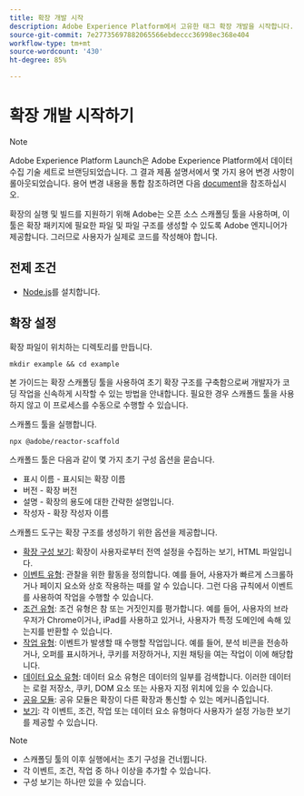 ```yaml
---
title: 확장 개발 시작
description: Adobe Experience Platform에서 고유한 태그 확장 개발을 시작합니다.
source-git-commit: 7e27735697882065566ebdeccc36998ec368e404
workflow-type: tm+mt
source-wordcount: '430'
ht-degree: 85%

---
```


# 확장 개발 시작하기

>[!NOTE]
>
>Adobe Experience Platform Launch은 Adobe Experience Platform에서 데이터 수집 기술 세트로 브랜딩되었습니다. 그 결과 제품 설명서에서 몇 가지 용어 변경 사항이 롤아웃되었습니다. 용어 변경 내용을 통합 참조하려면 다음 [document](../term-updates.md)을 참조하십시오.

확장의 실행 및 빌드를 지원하기 위해 Adobe는 오픈 소스 스캐폴딩 툴을 사용하며, 이 툴은 확장 패키지에 필요한 파일 및 파일 구조를 생성할 수 있도록 Adobe 엔지니어가 제공합니다. 그러므로 사용자가 실제로 코드를 작성해야 합니다.

## 전제 조건

* [Node.js](https://nodejs.org/en/download/)를 설치합니다.

## 확장 설정

확장 파일이 위치하는 디렉토리를 만듭니다.

```shell
mkdir example && cd example
```

본 가이드는 확장 스캐폴딩 툴을 사용하여 초기 확장 구조를 구축함으로써 개발자가 코딩 작업을 신속하게 시작할 수 있는 방법을 안내합니다. 필요한 경우 스캐폴드 툴을 사용하지 않고 이 프로세스를 수동으로 수행할 수 있습니다.

스캐폴드 툴을 실행합니다.

```shell
npx @adobe/reactor-scaffold
```

스캐폴드 툴은 다음과 같이 몇 가지 초기 구성 옵션을 묻습니다.

* 표시 이름 - 표시되는 확장 이름
* 버전 - 확장 버전
* 설명 - 확장의 용도에 대한 간략한 설명입니다.
* 작성자 - 확장 작성자 이름

스캐폴드 도구는 확장 구조를 생성하기 위한 옵션을 제공합니다.

* [확장 구성 보기](./configuration.md): 확장이 사용자로부터 전역 설정을 수집하는 보기, HTML 파일입니다.
* [이벤트 유형](./web/event-types.md): 관찰을 위한 활동을 정의합니다. 예를 들어, 사용자가 빠르게 스크롤하거나 페이지 요소와 상호 작용하는 때를 알 수 있습니다. 그런 다음 규칙에서 이벤트를 사용하여 작업을 수행할 수 있습니다.
* [조건 유형](./web/condition-types.md): 조건 유형은 참 또는 거짓인지를 평가합니다.
예를 들어, 사용자의 브라우저가 Chrome이거나, iPad를 사용하고 있거나, 사용자가 특정 도메인에 속해 있는지를 반환할 수 있습니다.
* [작업 유형](./web/action-types.md): 이벤트가 발생할 때 수행할 작업입니다. 예를 들어, 분석 비콘을 전송하거나, 오퍼를 표시하거나, 쿠키를 저장하거나, 지원 채팅을 여는 작업이 이에 해당합니다.
* [데이터 요소 유형](./web/data-element-types.md): 데이터 요소 유형은 데이터의 일부를 검색합니다. 이러한 데이터는 로컬 저장소, 쿠키, DOM 요소 또는 사용자 지정 위치에 있을 수 있습니다.
* [공유 모듈](./web/shared.md): 공유 모듈은 확장이 다른 확장과 통신할 수 있는 메커니즘입니다.
* [보기](./web/views.md): 각 이벤트, 조건, 작업 또는 데이터 요소 유형마다 사용자가 설정 가능한 보기를 제공할 수 있습니다.

>[!NOTE]
>
>* 스캐폴딩 툴의 이후 실행에서는 초기 구성을 건너뜁니다.
>* 각 이벤트, 조건, 작업 중 하나 이상을 추가할 수 있습니다.
>* 구성 보기는 하나만 있을 수 있습니다.

